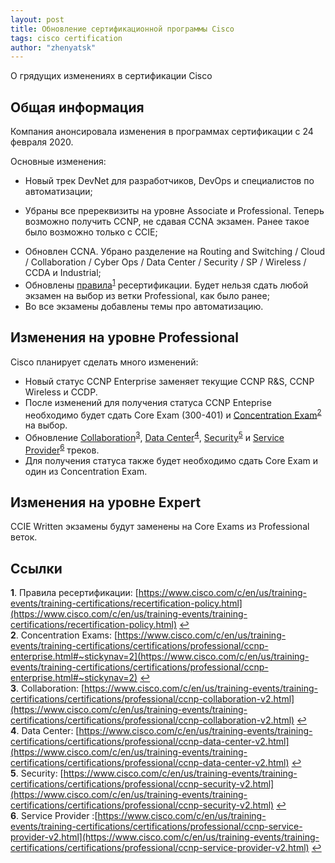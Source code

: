 ```yaml
---
layout: post
title: Обновление сертификационной программы Cisco
tags: cisco certification
author: "zhenyatsk"
---
```


О грядущих изменениях в сертификации Cisco

## Общая информация

Компания анонсировала изменения в программах сертификации с 24 февраля 2020.

Основные изменения:
* Новый трек DevNet для разработчиков, DevOps и специалистов по автоматизации;
- Убраны все пререквизиты на уровне Associate и Professional. Теперь возможно получить CCNP, не сдавая CCNA экзамен. Ранее такое было возможно только с CCIE;
* Обновлен CCNA. Убрано разделение на Routing and Switching / Cloud / Collaboration / Cyber Ops / Data Center / Security / SP / Wireless / CCDA и Industrial;
* Обновлены [правила](https://www.cisco.com/c/en/us/training-events/training-certifications/recertification-policy.html)<sup id="a1">[1](#f1)</sup> ресертификации. Будет нельзя сдать любой экзамен на выбор из ветки Professional, как было ранее;
* Во все экзамены добавлены темы про автоматизацию.

## Изменения на уровне Professional

Cisco планирует сделать много изменений:
* Новый статус CCNP Enterprise заменяет текущие CCNP R&S, CCNP Wireless и CCDP.
* После изменений для получения статуса CCNP Enteprise необходимо будет сдать Core Exam (300-401) и [Concentration Exam](https://www.cisco.com/c/en/us/training-events/training-certifications/certifications/professional/ccnp-enterprise.html#~stickynav=2)<sup id="a2">[2](#f2)</sup> на выбор.
* Обновление [Collaboration](https://www.cisco.com/c/en/us/training-events/training-certifications/certifications/professional/ccnp-collaboration-v2.html)<sup id="a3">[3](#f3)</sup>, [Data Center](https://www.cisco.com/c/en/us/training-events/training-certifications/certifications/professional/ccnp-data-center-v2.html)<sup id="a4">[4](#f4)</sup>, [Security](https://www.cisco.com/c/en/us/training-events/training-certifications/certifications/professional/ccnp-security-v2.html)<sup id="a5">[5](#f5)</sup> и [Service Provider](https://www.cisco.com/c/en/us/training-events/training-certifications/certifications/professional/ccnp-service-provider-v2.html)<sup id="a6">[6](#f6)</sup> треков.
* Для получения статуса также будет необходимо сдать Core Exam и один из Concentration Exam.

## Изменения на уровне Expert

CCIE Written экзамены будут заменены на Core Exams из Professional веток.

## Ссылки
<b id="f1">1</b>. Правила ресертификации: [https://www.cisco.com/c/en/us/training-events/training-certifications/recertification-policy.html](https://www.cisco.com/c/en/us/training-events/training-certifications/recertification-policy.html) [↩](#a1)<br/>
<b id="f2">2</b>. Concentration Exams: [https://www.cisco.com/c/en/us/training-events/training-certifications/certifications/professional/ccnp-enterprise.html#~stickynav=2](https://www.cisco.com/c/en/us/training-events/training-certifications/certifications/professional/ccnp-enterprise.html#~stickynav=2) [↩](#a2)<br/>
<b id="f3">3</b>. Collaboration: [https://www.cisco.com/c/en/us/training-events/training-certifications/certifications/professional/ccnp-collaboration-v2.html](https://www.cisco.com/c/en/us/training-events/training-certifications/certifications/professional/ccnp-collaboration-v2.html) [↩](#a3)<br/>
<b id="f4">4</b>. Data Center: [https://www.cisco.com/c/en/us/training-events/training-certifications/certifications/professional/ccnp-data-center-v2.html](https://www.cisco.com/c/en/us/training-events/training-certifications/certifications/professional/ccnp-data-center-v2.html) [↩](#a4)<br/>
<b id="f5">5</b>. Security: [https://www.cisco.com/c/en/us/training-events/training-certifications/certifications/professional/ccnp-security-v2.html](https://www.cisco.com/c/en/us/training-events/training-certifications/certifications/professional/ccnp-security-v2.html) [↩](#a5)<br/>
<b id="f6">6</b>. Service Provider :[https://www.cisco.com/c/en/us/training-events/training-certifications/certifications/professional/ccnp-service-provider-v2.html](https://www.cisco.com/c/en/us/training-events/training-certifications/certifications/professional/ccnp-service-provider-v2.html) [↩](#a6)<br/>
